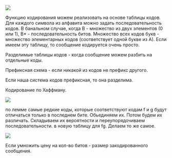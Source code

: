 ![](https://lh6.googleusercontent.com/9SBy2aMTAeAO-ZBFfa9zhTdXl6Kn6VRfAY9OazirmWsCscQ5vu2lCPd1hdCu1PxTSB2UCdd8QrYtQColJcmOT_lVl7M28KH0dGXuXBGP0sjE6tFD-59gl1bcgj7MhDa3QksYfUAaVct3_rV24SsP1rE)

Функцию кодирования можем реализовать на основе таблицы кодов. Для каждого символа из алфавита можно задать последовательность кодов. В банальном случае, когда В - множество из двух элементов (0 или 1), В* - последовательность битов. Множество всех кодов букв - множество элементарных кодов (соответствует одной букве из А). Если имеем эту таблицу, то сообщение кодируется очень просто.

Разделимые таблицы кодов - когда сообщение можем разбить на отдельные коды.

Префиксная схема - если никакой из кодов не префикс другого.

Если наша система кодов префиксная, то она разделима.

Кодирование по Хаффману.

![](https://lh3.googleusercontent.com/RxxqV-rLGhTj1Q6wwO5MaBJXZ-YjtLhC5ANLYmZxC6X9kt-a5cAODa0xQ151fYl8-A0tj-oLn6sYhCDSyrnWXR3z52E0_6geXEwO1ACiQV_JHDp6zFcCi6GLn_KvYehd3NrjTJkJEeY0O-R4IOLC60c)

по лемме самые редкие коды, которые соответствуют кодам f и g будут отличаться только в последнем бите. Обьединяем их. Потом будем их различать. Складываем их вероятности и переупорядочиваем последовательности. в новую таблицу для fg. Делаем то же самое. 

![](https://lh3.googleusercontent.com/KqA5Xm0Q7o4F_a14jvQlHQwVTEPwKvKuVPUlYQ2Pr6xCCetw2-3PYhpgqHEgZxyDEmbOPpG-fgiKYhBfdt7HtspJeuz9uJrnCopwQrRsCdcvC7OB4PwFO1RU2ey3WH0Zr8mLKSJWCB3w_3kHH_YQL_I)

Если умножить цену на кол-во битов - размер закодированного сообщения.
